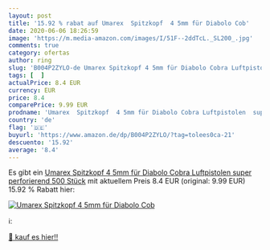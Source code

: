 ```yaml
---
layout: post
title: '15.92 % rabat auf Umarex  Spitzkopf  4 5mm für Diabolo Cob'
date: 2020-06-06 18:26:59
image: 'https://m.media-amazon.com/images/I/51F--2ddTcL._SL200_.jpg'
comments: true
category: ofertas
author: ring
slug: 'B004P2ZYLO-de Umarex Spitzkopf 4 5mm für Diabolo Cobra Luftpistolen...'
tags: [  ]
actualPrice: 8.4 EUR
currency: EUR
price: 8.4
comparePrice: 9.99 EUR
prodname: 'Umarex  Spitzkopf  4 5mm für Diabolo Cobra Luftpistolen  super perforierend  500 Stück'
country: 'de'
flag: '🇩🇪'
buyurl: 'https://www.amazon.de/dp/B004P2ZYLO/?tag=tolees0ca-21'
descuento: '15.92'
average: '8.4'
---
```


Es gibt ein [Umarex  Spitzkopf  4 5mm für Diabolo Cobra Luftpistolen  super perforierend  500 Stück](https://www.amazon.de/dp/B004P2ZYLO/?tag=tolees0ca-21) mit aktuellem Preis 8.4 EUR (original: 9.99 EUR) 15.92 % Rabatt hier:

[![Umarex  Spitzkopf  4 5mm für Diabolo Cob](https://m.media-amazon.com/images/I/51F--2ddTcL._SL200_.jpg)](https://www.amazon.de/dp/B004P2ZYLO/?tag=tolees0ca-21)

ℹ️:


[🛒 kauf es hier!!](https://www.amazon.de/dp/B004P2ZYLO/?tag=tolees0ca-21)
